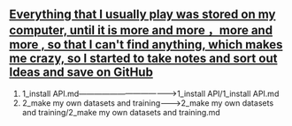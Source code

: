 ## <u>Everything that I usually play was stored on my computer, until it is more and more ，more and more , so that I can't find anything, which makes me crazy, so I started to take notes and sort out Ideas and save on GitHub</u>

1.  1_install API.md————————————->1_install API/1_install API.md
2.  2_make my own datasets and training———>2_make my own datasets and training/2_make my own datasets and training.md

